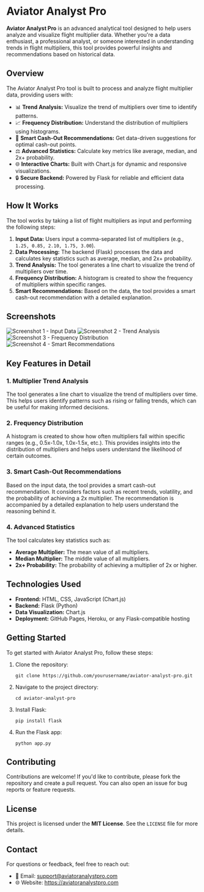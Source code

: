<!DOCTYPE html>
<html lang="en">
<head>
    <meta charset="UTF-8">
    <meta name="viewport" content="width=device-width, initial-scale=1.0">
    
</head>
<body>
    <h1>Aviator Analyst Pro</h1>
    <p>
        <strong>Aviator Analyst Pro</strong> is an advanced analytical tool designed to help users analyze and visualize flight multiplier data. 
        Whether you're a data enthusiast, a professional analyst, or someone interested in understanding trends in flight multipliers, 
        this tool provides powerful insights and recommendations based on historical data.
    </p>
    <h2>Overview</h2>
    <p>
        The Aviator Analyst Pro tool is built to process and analyze flight multiplier data, providing users with:
    </p>
    <ul>
        <li>📊 <strong>Trend Analysis:</strong> Visualize the trend of multipliers over time to identify patterns.</li>
        <li>📈 <strong>Frequency Distribution:</strong> Understand the distribution of multipliers using histograms.</li>
        <li>🎯 <strong>Smart Cash-Out Recommendations:</strong> Get data-driven suggestions for optimal cash-out points.</li>
        <li>⚖️ <strong>Advanced Statistics:</strong> Calculate key metrics like average, median, and 2x+ probability.</li>
        <li>🌐 <strong>Interactive Charts:</strong> Built with Chart.js for dynamic and responsive visualizations.</li>
        <li>🔒 <strong>Secure Backend:</strong> Powered by Flask for reliable and efficient data processing.</li>
    </ul>
    <h2>How It Works</h2>
    <p>
        The tool works by taking a list of flight multipliers as input and performing the following steps:
    </p>
    <ol>
        <li><strong>Input Data:</strong> Users input a comma-separated list of multipliers (e.g., <code>1.25, 0.85, 2.10, 1.75, 3.00</code>).</li>
        <li><strong>Data Processing:</strong> The backend (Flask) processes the data and calculates key statistics such as average, median, and 2x+ probability.</li>
        <li><strong>Trend Analysis:</strong> The tool generates a line chart to visualize the trend of multipliers over time.</li>
        <li><strong>Frequency Distribution:</strong> A histogram is created to show the frequency of multipliers within specific ranges.</li>
        <li><strong>Smart Recommendations:</strong> Based on the data, the tool provides a smart cash-out recommendation with a detailed explanation.</li>
    </ol>
    <h2>Screenshots</h2>
    <div class="screenshot-grid">
        <img src="https://github.com/user-attachments/assets/009b752d-b01d-45b9-bd0a-04de7b664ec0" alt="Screenshot 1 - Input Data">
        <img src="https://github.com/user-attachments/assets/03753960-7d61-4f29-a53d-f0bfcafd7d5e" alt="Screenshot 2 - Trend Analysis">
        <img src="https://github.com/user-attachments/assets/e41b93ba-1eb3-48d0-afd4-3a673f29b136" alt="Screenshot 3 - Frequency Distribution">
        <img src="https://github.com/user-attachments/assets/b39e8c47-390a-4422-b061-de8286d712cd" alt="Screenshot 4 - Smart Recommendations">
    </div>
    <h2>Key Features in Detail</h2>
    <h3>1. Multiplier Trend Analysis</h3>
    <p>
        The tool generates a line chart to visualize the trend of multipliers over time. This helps users identify patterns such as rising or falling trends, 
        which can be useful for making informed decisions.
    </p>
    <h3>2. Frequency Distribution</h3>
    <p>
        A histogram is created to show how often multipliers fall within specific ranges (e.g., 0.5x-1.0x, 1.0x-1.5x, etc.). 
        This provides insights into the distribution of multipliers and helps users understand the likelihood of certain outcomes.
    </p>
    <h3>3. Smart Cash-Out Recommendations</h3>
    <p>
        Based on the input data, the tool provides a smart cash-out recommendation. It considers factors such as recent trends, volatility, 
        and the probability of achieving a 2x multiplier. The recommendation is accompanied by a detailed explanation to help users understand the reasoning behind it.
    </p>
    <h3>4. Advanced Statistics</h3>
    <p>
        The tool calculates key statistics such as:
        <ul>
            <li><strong>Average Multiplier:</strong> The mean value of all multipliers.</li>
            <li><strong>Median Multiplier:</strong> The middle value of all multipliers.</li>
            <li><strong>2x+ Probability:</strong> The probability of achieving a multiplier of 2x or higher.</li>
        </ul>
    </p>
    <h2>Technologies Used</h2>
    <ul>
        <li><strong>Frontend:</strong> HTML, CSS, JavaScript (Chart.js)</li>
        <li><strong>Backend:</strong> Flask (Python)</li>
        <li><strong>Data Visualization:</strong> Chart.js</li>
        <li><strong>Deployment:</strong> GitHub Pages, Heroku, or any Flask-compatible hosting</li>
    </ul>
    <h2>Getting Started</h2>
    <p>
        To get started with Aviator Analyst Pro, follow these steps:
    </p>
    <ol>
        <li>Clone the repository:
            <pre><code>git clone https://github.com/yourusername/aviator-analyst-pro.git</code></pre>
        </li>
        <li>Navigate to the project directory:
            <pre><code>cd aviator-analyst-pro</code></pre>
        </li>
        <li>Install Flask:
            <pre><code>pip install flask</code></pre>
        </li>
        <li>Run the Flask app:
            <pre><code>python app.py</code></pre>
        </li>
    </ol>
    <h2>Contributing</h2>
    <p>
        Contributions are welcome! If you'd like to contribute, please fork the repository and create a pull request. 
        You can also open an issue for bug reports or feature requests.
    </p>
    <h2>License</h2>
    <p>
        This project is licensed under the <strong>MIT License</strong>. See the <code>LICENSE</code> file for more details.
    </p>
    <h2>Contact</h2>
    <p>
        For questions or feedback, feel free to reach out:
        <ul>
            <li>📧 Email: <a href="mailto:kopanomothlaka@gmail.com">support@aviatoranalystpro.com</a></li>
            <li>🌐 Website: <a href="http://kaytech.fwh.is" target="_blank">https://aviatoranalystpro.com</a></li>
        </ul>
    </p>
</body>
</html>

